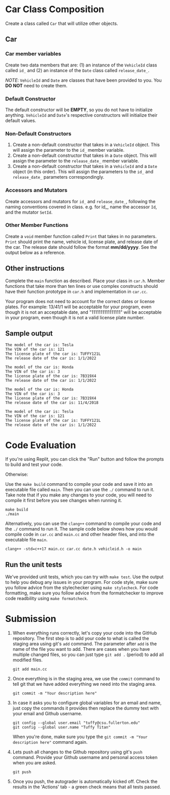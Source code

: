 # Car Class Composition
Create a class called `Car` that will utilize other objects.

## Car

### Car member variables
Create two data members that are: (1) an instance of the `VehicleId` class called `id_` and (2) an instance of the `Date` class called `release_date_`.

*NOTE*: `VehicleId` and `Date` are classes that have been provided to you. You **DO NOT** need to create them.

### Default Constructor
The default constructor will be **EMPTY**, so you do not have to initialize anything. `VehicleId` and `Date`'s respective constructors will initialize their default values.

### Non-Default Constructors
1. Create a non-default constructor that takes in a `VehicleId` object. This will assign the parameter to the `id_` member variable.
2. Create a non-default constructor that takes in a `Date` object. This will assign the parameter to the `release_date_` member variable.
3. Create a non-default constructor that takes in a `VehicleId` and a `Date` object (in this order). This will assign the parameters to the `id_` and `release_date_` parameters correspondingly.

### Accessors and Mutators
Create accessors and mutators for `id_` and `release_date_`, following the naming conventions covered in class. e.g. for id_, name the accessor `Id`, and the mutator `SetId`.

### Other Member Functions
Create a `void` member function called `Print` that takes in no parameters. `Print` should print the name, vehicle id, license plate, and release date of the car. The release date should follow the format **mm/dd/yyyy**. See the output below as a reference.

## Other instructions
Complete the `main` function as described. Place your class in `car.h`. Member functions that take more than ten lines or use complex constructs should have their function prototype in `car.h` and implementation in `car.cc`.

Your program does not need to account for the correct dates or license plates. For example: 13/41/1 will be acceptable for your program, even though it is not an acceptable date, and "1111111111111111" will be acceptable in your program, even though it is not a valid license plate number.

## Sample output
```
The model of the car is: Tesla
The VIN of the car is: 121
The license plate of the car is: TUFFY121L
The release date of the car is: 1/1/2022

The model of the car is: Honda
The VIN of the car is: 3
The license plate of the car is: 7B319X4
The release date of the car is: 1/1/2022

The model of the car is: Honda
The VIN of the car is: 3
The license plate of the car is: 7B319X4
The release date of the car is: 11/4/2018

The model of the car is: Tesla
The VIN of the car is: 121
The license plate of the car is: TUFFY121L
The release date of the car is: 1/1/2022
```

# Code Evaluation

If you're using Replit, you can click the "Run" button and follow the prompts to build and test your code.

Otherwise:

Use the `make build` command to compile your code and save it into an executable file called `main`.
Then you can use the `./` command to run it. Take note that if you make any changes to your code, you will need to compile it first before you see changes when running it.

```
make build
./main
```

Alternatively, you can use the `clang++` command to compile your code and the `./` command to run it. 
The sample code below shows how you would compile code in `car.cc` and `main.cc` and other header files, and into the executable file `main`. 

```
clang++ -std=c++17 main.cc car.cc date.h vehicleid.h -o main
```


## Run the unit tests

We've provided unit tests, which you can try with ``make test``. Use the output to help you debug any issues in your program.
For code style, make sure you follow advice from the stylechecker using ``make stylecheck``.
For code formatting, make sure you follow advice from the formatchecker to improve code readbility using ``make formatcheck``.

# Submission
1. When everything runs correctly,  let's copy your code into the GitHub repository. The first step is to add your code to what is called the staging area using git's `add` command. The parameter after `add` is the name of the file you want to add. There are cases when you have multiple changed files, so you can just type `git add .` (period) to add all modified files.

    ```
    git add main.cc
    ```
1. Once everything is in the staging area, we use the `commit` command to tell git that we have added everything we need into the staging area.

    ```
    git commit -m "Your description here"
    ```
1. In case it asks you  to configure global variables for an email and name, just copy the commands it provides then replace the dummy text with your email and Github username.

    ```
    git config --global user.email "tuffy@csu.fullerton.edu"
    git config --global user.name "Tuffy Titan"
    ```
    When you're done, make sure you type the `git commit -m "Your description here"` command again.    
1. Lets push all changes to the Github repository using git's `push` command. Provide your Github username and personal access token when you are asked.

    ```
    git push
    ```
1. Once you push, the autograder is automatically kicked off. Check the results in the 'Actions' tab - a green check means that all tests passed.
